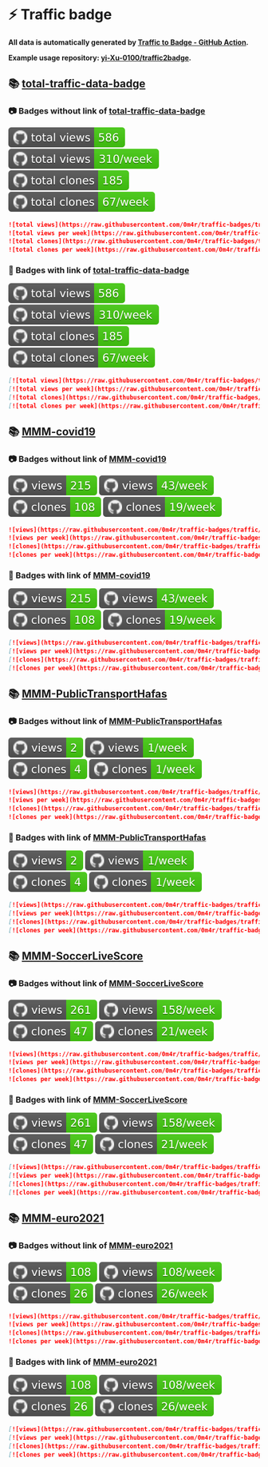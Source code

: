# ⚡️ Traffic badge

**All data is automatically generated by [Traffic to Badge - GitHub Action](https://github.com/marketplace/actions/traffic-to-badge).**

**Example usage repository: [yi-Xu-0100/traffic2badge](https://github.com/yi-Xu-0100/traffic2badge).**

## 📚 [total-traffic-data-badge](https://github.com/0m4r/traffic-badges/tree/traffic#readme)

### 📷 Badges without link of [total-traffic-data-badge](https://github.com/0m4r/traffic-badges/tree/traffic#readme)

![total views](https://raw.githubusercontent.com/0m4r/traffic-badges/traffic/total_views.svg)
![total views per week](https://raw.githubusercontent.com/0m4r/traffic-badges/traffic/total_views_per_week.svg)
![total clones](https://raw.githubusercontent.com/0m4r/traffic-badges/traffic/total_clones.svg)
![total clones per week](https://raw.githubusercontent.com/0m4r/traffic-badges/traffic/total_clones_per_week.svg)

```markdown
![total views](https://raw.githubusercontent.com/0m4r/traffic-badges/traffic/total_views.svg)
![total views per week](https://raw.githubusercontent.com/0m4r/traffic-badges/traffic/total_views_per_week.svg)
![total clones](https://raw.githubusercontent.com/0m4r/traffic-badges/traffic/total_clones.svg)
![total clones per week](https://raw.githubusercontent.com/0m4r/traffic-badges/traffic/total_clones_per_week.svg)
```

### 🔗 Badges with link of [total-traffic-data-badge](https://github.com/0m4r/traffic-badges/tree/traffic#readme)

[![total views](https://raw.githubusercontent.com/0m4r/traffic-badges/traffic/total_views.svg)](https://github.com/0m4r/traffic-badges/tree/traffic#-total-traffic-data-badge)
[![total views per week](https://raw.githubusercontent.com/0m4r/traffic-badges/traffic/total_views_per_week.svg)](https://github.com/0m4r/traffic-badges/tree/traffic#-total-traffic-data-badge)
[![total clones](https://raw.githubusercontent.com/0m4r/traffic-badges/traffic/total_clones.svg)](https://github.com/0m4r/traffic-badges/tree/traffic#-total-traffic-data-badge)
[![total clones per week](https://raw.githubusercontent.com/0m4r/traffic-badges/traffic/total_clones_per_week.svg)](https://github.com/0m4r/traffic-badges/tree/traffic#-total-traffic-data-badge)

```markdown
[![total views](https://raw.githubusercontent.com/0m4r/traffic-badges/traffic/total_views.svg)](https://github.com/0m4r/traffic-badges/tree/traffic#-total-traffic-data-badge)
[![total views per week](https://raw.githubusercontent.com/0m4r/traffic-badges/traffic/total_views_per_week.svg)](https://github.com/0m4r/traffic-badges/tree/traffic#-total-traffic-data-badge)
[![total clones](https://raw.githubusercontent.com/0m4r/traffic-badges/traffic/total_clones.svg)](https://github.com/0m4r/traffic-badges/tree/traffic#-total-traffic-data-badge)
[![total clones per week](https://raw.githubusercontent.com/0m4r/traffic-badges/traffic/total_clones_per_week.svg)](https://github.com/0m4r/traffic-badges/tree/traffic#-total-traffic-data-badge)
```

## 📚 [MMM-covid19](https://github.com/0m4r/traffic-badges/tree/traffic/traffic-MMM-covid19)

### 📷 Badges without link of [MMM-covid19](https://github.com/0m4r/traffic-badges/tree/traffic/traffic-MMM-covid19)

![views](https://raw.githubusercontent.com/0m4r/traffic-badges/traffic/traffic-MMM-covid19/views.svg)
![views per week](https://raw.githubusercontent.com/0m4r/traffic-badges/traffic/traffic-MMM-covid19/views_per_week.svg)
![clones](https://raw.githubusercontent.com/0m4r/traffic-badges/traffic/traffic-MMM-covid19/clones.svg)
![clones per week](https://raw.githubusercontent.com/0m4r/traffic-badges/traffic/traffic-MMM-covid19/clones_per_week.svg)

```markdown
![views](https://raw.githubusercontent.com/0m4r/traffic-badges/traffic/traffic-MMM-covid19/views.svg)
![views per week](https://raw.githubusercontent.com/0m4r/traffic-badges/traffic/traffic-MMM-covid19/views_per_week.svg)
![clones](https://raw.githubusercontent.com/0m4r/traffic-badges/traffic/traffic-MMM-covid19/clones.svg)
![clones per week](https://raw.githubusercontent.com/0m4r/traffic-badges/traffic/traffic-MMM-covid19/clones_per_week.svg)
```

### 🔗 Badges with link of [MMM-covid19](https://github.com/0m4r/traffic-badges/tree/traffic/traffic-MMM-covid19)

[![views](https://raw.githubusercontent.com/0m4r/traffic-badges/traffic/traffic-MMM-covid19/views.svg)](https://github.com/0m4r/traffic-badges/tree/traffic#-MMM-covid19)
[![views per week](https://raw.githubusercontent.com/0m4r/traffic-badges/traffic/traffic-MMM-covid19/views_per_week.svg)](https://github.com/0m4r/traffic-badges/tree/traffic#-MMM-covid19)
[![clones](https://raw.githubusercontent.com/0m4r/traffic-badges/traffic/traffic-MMM-covid19/clones.svg)](https://github.com/0m4r/traffic-badges/tree/traffic#-MMM-covid19)
[![clones per week](https://raw.githubusercontent.com/0m4r/traffic-badges/traffic/traffic-MMM-covid19/clones_per_week.svg)](https://github.com/0m4r/traffic-badges/tree/traffic#-MMM-covid19)

```markdown
[![views](https://raw.githubusercontent.com/0m4r/traffic-badges/traffic/traffic-MMM-covid19/views.svg)](https://github.com/0m4r/traffic-badges/tree/traffic#-MMM-covid19)
[![views per week](https://raw.githubusercontent.com/0m4r/traffic-badges/traffic/traffic-MMM-covid19/views_per_week.svg)](https://github.com/0m4r/traffic-badges/tree/traffic#-MMM-covid19)
[![clones](https://raw.githubusercontent.com/0m4r/traffic-badges/traffic/traffic-MMM-covid19/clones.svg)](https://github.com/0m4r/traffic-badges/tree/traffic#-MMM-covid19)
[![clones per week](https://raw.githubusercontent.com/0m4r/traffic-badges/traffic/traffic-MMM-covid19/clones_per_week.svg)](https://github.com/0m4r/traffic-badges/tree/traffic#-MMM-covid19)
```

## 📚 [MMM-PublicTransportHafas](https://github.com/0m4r/traffic-badges/tree/traffic/traffic-MMM-PublicTransportHafas)

### 📷 Badges without link of [MMM-PublicTransportHafas](https://github.com/0m4r/traffic-badges/tree/traffic/traffic-MMM-PublicTransportHafas)

![views](https://raw.githubusercontent.com/0m4r/traffic-badges/traffic/traffic-MMM-PublicTransportHafas/views.svg)
![views per week](https://raw.githubusercontent.com/0m4r/traffic-badges/traffic/traffic-MMM-PublicTransportHafas/views_per_week.svg)
![clones](https://raw.githubusercontent.com/0m4r/traffic-badges/traffic/traffic-MMM-PublicTransportHafas/clones.svg)
![clones per week](https://raw.githubusercontent.com/0m4r/traffic-badges/traffic/traffic-MMM-PublicTransportHafas/clones_per_week.svg)

```markdown
![views](https://raw.githubusercontent.com/0m4r/traffic-badges/traffic/traffic-MMM-PublicTransportHafas/views.svg)
![views per week](https://raw.githubusercontent.com/0m4r/traffic-badges/traffic/traffic-MMM-PublicTransportHafas/views_per_week.svg)
![clones](https://raw.githubusercontent.com/0m4r/traffic-badges/traffic/traffic-MMM-PublicTransportHafas/clones.svg)
![clones per week](https://raw.githubusercontent.com/0m4r/traffic-badges/traffic/traffic-MMM-PublicTransportHafas/clones_per_week.svg)
```

### 🔗 Badges with link of [MMM-PublicTransportHafas](https://github.com/0m4r/traffic-badges/tree/traffic/traffic-MMM-PublicTransportHafas)

[![views](https://raw.githubusercontent.com/0m4r/traffic-badges/traffic/traffic-MMM-PublicTransportHafas/views.svg)](https://github.com/0m4r/traffic-badges/tree/traffic#-MMM-PublicTransportHafas)
[![views per week](https://raw.githubusercontent.com/0m4r/traffic-badges/traffic/traffic-MMM-PublicTransportHafas/views_per_week.svg)](https://github.com/0m4r/traffic-badges/tree/traffic#-MMM-PublicTransportHafas)
[![clones](https://raw.githubusercontent.com/0m4r/traffic-badges/traffic/traffic-MMM-PublicTransportHafas/clones.svg)](https://github.com/0m4r/traffic-badges/tree/traffic#-MMM-PublicTransportHafas)
[![clones per week](https://raw.githubusercontent.com/0m4r/traffic-badges/traffic/traffic-MMM-PublicTransportHafas/clones_per_week.svg)](https://github.com/0m4r/traffic-badges/tree/traffic#-MMM-PublicTransportHafas)

```markdown
[![views](https://raw.githubusercontent.com/0m4r/traffic-badges/traffic/traffic-MMM-PublicTransportHafas/views.svg)](https://github.com/0m4r/traffic-badges/tree/traffic#-MMM-PublicTransportHafas)
[![views per week](https://raw.githubusercontent.com/0m4r/traffic-badges/traffic/traffic-MMM-PublicTransportHafas/views_per_week.svg)](https://github.com/0m4r/traffic-badges/tree/traffic#-MMM-PublicTransportHafas)
[![clones](https://raw.githubusercontent.com/0m4r/traffic-badges/traffic/traffic-MMM-PublicTransportHafas/clones.svg)](https://github.com/0m4r/traffic-badges/tree/traffic#-MMM-PublicTransportHafas)
[![clones per week](https://raw.githubusercontent.com/0m4r/traffic-badges/traffic/traffic-MMM-PublicTransportHafas/clones_per_week.svg)](https://github.com/0m4r/traffic-badges/tree/traffic#-MMM-PublicTransportHafas)
```

## 📚 [MMM-SoccerLiveScore](https://github.com/0m4r/traffic-badges/tree/traffic/traffic-MMM-SoccerLiveScore)

### 📷 Badges without link of [MMM-SoccerLiveScore](https://github.com/0m4r/traffic-badges/tree/traffic/traffic-MMM-SoccerLiveScore)

![views](https://raw.githubusercontent.com/0m4r/traffic-badges/traffic/traffic-MMM-SoccerLiveScore/views.svg)
![views per week](https://raw.githubusercontent.com/0m4r/traffic-badges/traffic/traffic-MMM-SoccerLiveScore/views_per_week.svg)
![clones](https://raw.githubusercontent.com/0m4r/traffic-badges/traffic/traffic-MMM-SoccerLiveScore/clones.svg)
![clones per week](https://raw.githubusercontent.com/0m4r/traffic-badges/traffic/traffic-MMM-SoccerLiveScore/clones_per_week.svg)

```markdown
![views](https://raw.githubusercontent.com/0m4r/traffic-badges/traffic/traffic-MMM-SoccerLiveScore/views.svg)
![views per week](https://raw.githubusercontent.com/0m4r/traffic-badges/traffic/traffic-MMM-SoccerLiveScore/views_per_week.svg)
![clones](https://raw.githubusercontent.com/0m4r/traffic-badges/traffic/traffic-MMM-SoccerLiveScore/clones.svg)
![clones per week](https://raw.githubusercontent.com/0m4r/traffic-badges/traffic/traffic-MMM-SoccerLiveScore/clones_per_week.svg)
```

### 🔗 Badges with link of [MMM-SoccerLiveScore](https://github.com/0m4r/traffic-badges/tree/traffic/traffic-MMM-SoccerLiveScore)

[![views](https://raw.githubusercontent.com/0m4r/traffic-badges/traffic/traffic-MMM-SoccerLiveScore/views.svg)](https://github.com/0m4r/traffic-badges/tree/traffic#-MMM-SoccerLiveScore)
[![views per week](https://raw.githubusercontent.com/0m4r/traffic-badges/traffic/traffic-MMM-SoccerLiveScore/views_per_week.svg)](https://github.com/0m4r/traffic-badges/tree/traffic#-MMM-SoccerLiveScore)
[![clones](https://raw.githubusercontent.com/0m4r/traffic-badges/traffic/traffic-MMM-SoccerLiveScore/clones.svg)](https://github.com/0m4r/traffic-badges/tree/traffic#-MMM-SoccerLiveScore)
[![clones per week](https://raw.githubusercontent.com/0m4r/traffic-badges/traffic/traffic-MMM-SoccerLiveScore/clones_per_week.svg)](https://github.com/0m4r/traffic-badges/tree/traffic#-MMM-SoccerLiveScore)

```markdown
[![views](https://raw.githubusercontent.com/0m4r/traffic-badges/traffic/traffic-MMM-SoccerLiveScore/views.svg)](https://github.com/0m4r/traffic-badges/tree/traffic#-MMM-SoccerLiveScore)
[![views per week](https://raw.githubusercontent.com/0m4r/traffic-badges/traffic/traffic-MMM-SoccerLiveScore/views_per_week.svg)](https://github.com/0m4r/traffic-badges/tree/traffic#-MMM-SoccerLiveScore)
[![clones](https://raw.githubusercontent.com/0m4r/traffic-badges/traffic/traffic-MMM-SoccerLiveScore/clones.svg)](https://github.com/0m4r/traffic-badges/tree/traffic#-MMM-SoccerLiveScore)
[![clones per week](https://raw.githubusercontent.com/0m4r/traffic-badges/traffic/traffic-MMM-SoccerLiveScore/clones_per_week.svg)](https://github.com/0m4r/traffic-badges/tree/traffic#-MMM-SoccerLiveScore)
```

## 📚 [MMM-euro2021](https://github.com/0m4r/traffic-badges/tree/traffic/traffic-MMM-euro2021)

### 📷 Badges without link of [MMM-euro2021](https://github.com/0m4r/traffic-badges/tree/traffic/traffic-MMM-euro2021)

![views](https://raw.githubusercontent.com/0m4r/traffic-badges/traffic/traffic-MMM-euro2021/views.svg)
![views per week](https://raw.githubusercontent.com/0m4r/traffic-badges/traffic/traffic-MMM-euro2021/views_per_week.svg)
![clones](https://raw.githubusercontent.com/0m4r/traffic-badges/traffic/traffic-MMM-euro2021/clones.svg)
![clones per week](https://raw.githubusercontent.com/0m4r/traffic-badges/traffic/traffic-MMM-euro2021/clones_per_week.svg)

```markdown
![views](https://raw.githubusercontent.com/0m4r/traffic-badges/traffic/traffic-MMM-euro2021/views.svg)
![views per week](https://raw.githubusercontent.com/0m4r/traffic-badges/traffic/traffic-MMM-euro2021/views_per_week.svg)
![clones](https://raw.githubusercontent.com/0m4r/traffic-badges/traffic/traffic-MMM-euro2021/clones.svg)
![clones per week](https://raw.githubusercontent.com/0m4r/traffic-badges/traffic/traffic-MMM-euro2021/clones_per_week.svg)
```

### 🔗 Badges with link of [MMM-euro2021](https://github.com/0m4r/traffic-badges/tree/traffic/traffic-MMM-euro2021)

[![views](https://raw.githubusercontent.com/0m4r/traffic-badges/traffic/traffic-MMM-euro2021/views.svg)](https://github.com/0m4r/traffic-badges/tree/traffic#-MMM-euro2021)
[![views per week](https://raw.githubusercontent.com/0m4r/traffic-badges/traffic/traffic-MMM-euro2021/views_per_week.svg)](https://github.com/0m4r/traffic-badges/tree/traffic#-MMM-euro2021)
[![clones](https://raw.githubusercontent.com/0m4r/traffic-badges/traffic/traffic-MMM-euro2021/clones.svg)](https://github.com/0m4r/traffic-badges/tree/traffic#-MMM-euro2021)
[![clones per week](https://raw.githubusercontent.com/0m4r/traffic-badges/traffic/traffic-MMM-euro2021/clones_per_week.svg)](https://github.com/0m4r/traffic-badges/tree/traffic#-MMM-euro2021)

```markdown
[![views](https://raw.githubusercontent.com/0m4r/traffic-badges/traffic/traffic-MMM-euro2021/views.svg)](https://github.com/0m4r/traffic-badges/tree/traffic#-MMM-euro2021)
[![views per week](https://raw.githubusercontent.com/0m4r/traffic-badges/traffic/traffic-MMM-euro2021/views_per_week.svg)](https://github.com/0m4r/traffic-badges/tree/traffic#-MMM-euro2021)
[![clones](https://raw.githubusercontent.com/0m4r/traffic-badges/traffic/traffic-MMM-euro2021/clones.svg)](https://github.com/0m4r/traffic-badges/tree/traffic#-MMM-euro2021)
[![clones per week](https://raw.githubusercontent.com/0m4r/traffic-badges/traffic/traffic-MMM-euro2021/clones_per_week.svg)](https://github.com/0m4r/traffic-badges/tree/traffic#-MMM-euro2021)
```
